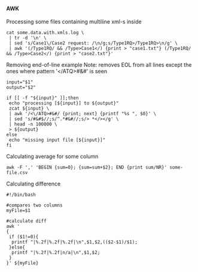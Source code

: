 #### AWK

Processing some files containing multiline xml-s inside

    cat some.data.with.xmls.log \
     | tr -d '\n' \
     | sed 's/Case1\/Case2 request: /\n/g;s/Type1RQ>/Type1RQ>\n/g' \
     | awk '(/Type1RQ/ && /Type>Case1</) {print > "case1.txt"} (/Type1RQ/ && /Type>Case2</) {print > "case2.txt"}'

Removing end-of-line example
Note: removes EOL from all lines except the ones where pattern '<\/ATQ>#&#' is seen

    input="$1"
    output="$2"
    
    if [[ -f "${input}" ]];then
     echo "processing [${input}] to ${output}"
     zcat ${input} \
     | awk '/<\/ATQ>#&#/ {print; next} {printf "%s ", $0}' \
     | sed 's/#&#$//;s/^.*#&#//;s/> *</></g' \
     | head -n 100000 \
     > ${output}
    else
     echo "missing input file [${input}]"
    fi

Calculating average for some column

    awk -F ',' 'BEGIN {sum=0}; {sum=sum+$2}; END {print sum/NR}' some-file.csv

Calculating difference

    #!/bin/bash
    
    #compares two columns
    myFile=$1
    
    #calculate diff
    awk '
    {
     if ($1!=0){
      printf "|%.2f|%.2f|%.2f|\n",$1,$2,(($2-$1)/$1);
     }else{
      printf "|%.2f|%.2f|n/a|\n",$1,$2;
     }
    }' ${myFile}

